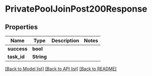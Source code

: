 # PrivatePoolJoinPost200Response

## Properties

Name | Type | Description | Notes
------------ | ------------- | ------------- | -------------
**success** | **bool** |  | 
**task_id** | **String** |  | 

[[Back to Model list]](../README.md#documentation-for-models) [[Back to API list]](../README.md#documentation-for-api-endpoints) [[Back to README]](../README.md)


